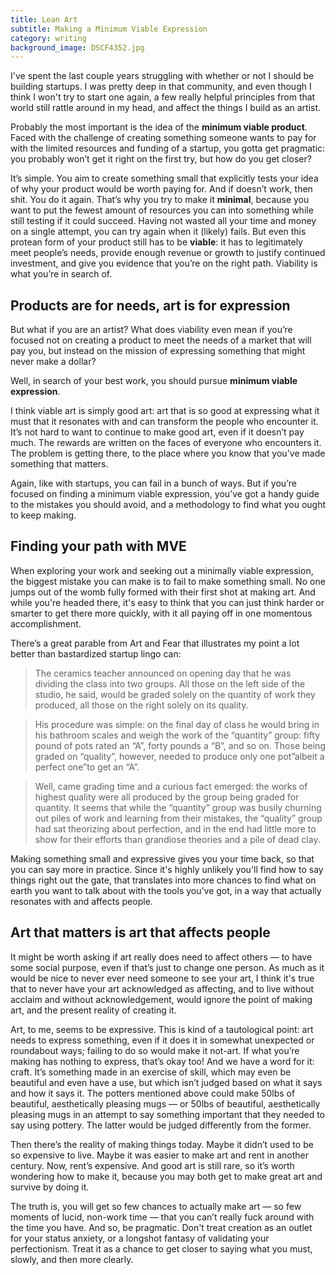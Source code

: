 ```yaml
---
title: Lean Art
subtitle: Making a Minimum Viable Expression
category: writing
background_image: DSCF4352.jpg
---
```

I've spent the last couple years struggling with whether or not I should be building startups. I was pretty deep in that community, and even though I think I won't try to start one again, a few really helpful principles from that world still rattle around in my head, and affect the things I build as an artist.

Probably the most important is the idea of the **minimum viable product**. Faced with the challenge of creating something someone wants to pay for with the limited resources and funding of a startup, you gotta get pragmatic: you probably won’t get it right on the first try, but how do you get closer?

It’s simple. You aim to create something small that explicitly tests your idea of why your product would be worth paying for. And if doesn’t work, then shit. You do it again. That’s why you try to make it **minimal**, because you want to put the fewest amount of resources you can into something while still testing if it could succeed. Having not wasted all your time and money on a single attempt, you can try again when it (likely) fails. But even this protean form of your product still has to be **viable**: it has to legitimately meet people’s needs, provide enough revenue or growth to justify continued investment, and give you evidence that you’re on the right path. Viability is what you’re in search of.

## Products are for needs, art is for expression
But what if you are an artist? What does viability even mean if you’re focused not on creating a product to meet the needs of a market that will pay you, but instead on the mission of expressing something that might never make a dollar?

Well, in search of your best work, you should pursue **minimum viable expression**.

I think viable art is simply good art: art that is so good at expressing what it must that it resonates with and can transform the people who encounter it. It’s not hard to want to continue to make good art, even if it doesn’t pay much. The rewards are written on the faces of everyone who encounters it. The problem is getting there, to the place where you know that you've made something that matters.

Again, like with startups, you can fail in a bunch of ways. But if you’re focused on finding a minimum viable expression, you’ve got a handy guide to the mistakes you should avoid, and a methodology to find what you ought to keep making.

## Finding your path with MVE
When exploring your work and seeking out a minimally viable expression, the biggest mistake you can make is to fail to make something small. No one jumps out of the womb fully formed with their first shot at making art. And while you're headed there, it's easy to think that you can just think harder or smarter to get there more quickly, with it all paying off in one momentous accomplishment.

There’s a great parable from Art and Fear that illustrates my point a lot better than bastardized startup lingo can:

> The ceramics teacher announced on opening day that he was dividing the class into two groups. All those on the left side of the studio, he said, would be graded solely on the quantity of work they produced, all those on the right solely on its quality.

> His procedure was simple: on the final day of class he would bring in his bathroom scales and weigh the work of the “quantity” group: fifty pound of pots rated an “A”, forty pounds a “B”, and so on. Those being graded on “quality”, however, needed to produce only one pot”albeit a perfect one”to get an “A”.

> Well, came grading time and a curious fact emerged: the works of highest quality were all produced by the group being graded for quantity. It seems that while the “quantity” group was busily churning out piles of work and learning from their mistakes, the “quality” group had sat theorizing about perfection, and in the end had little more to show for their efforts than grandiose theories and a pile of dead clay.

Making something small and expressive gives you your time back, so that you can say more in practice. Since it's highly unlikely you'll find how to say things right out the gate, that translates into more chances to find what on earth you want to talk about with the tools you’ve got, in a way that actually resonates with and affects people.

## Art that matters is art that affects people

It might be worth asking if art really does need to affect others — to have some social purpose, even if that’s just to change one person. As much as it would be nice to never ever need someone to see your art, I think it's true that to never have your art acknowledged as affecting, and to live without acclaim and without acknowledgement, would ignore the point of making art, and the present reality of creating it.

Art, to me, seems to be expressive. This is kind of a tautological point: art needs to express something, even if it does it in somewhat unexpected or roundabout ways; failing to do so would make it not-art. If what you’re making has nothing to express, that’s okay too! And we have a word for it: craft. It’s something made in an exercise of skill, which may even be beautiful and even have a use, but which isn’t judged based on what it says and how it says it. The potters mentioned above could make 50lbs of beautiful, aesthetically pleasing mugs — or 50lbs of beautiful, aesthetically pleasing mugs in an attempt to say something important that they needed to say using pottery. The latter would be judged differently from the former.

Then there’s the reality of making things today. Maybe it didn’t used to be so expensive to live. Maybe it was easier to make art and rent in another century. Now, rent’s expensive. And good art is still rare, so it’s worth wondering how to make it, because you may both get to make great art and survive by doing it. 

The truth is, you will get so few chances to actually make art — so few moments of lucid, non-work time — that you can’t really fuck around with the time you have. And so, be pragmatic. Don't treat creation as an outlet for your status anxiety, or a longshot fantasy of validating your perfectionism. Treat it as a chance to get closer to saying what you must, slowly, and then more clearly.